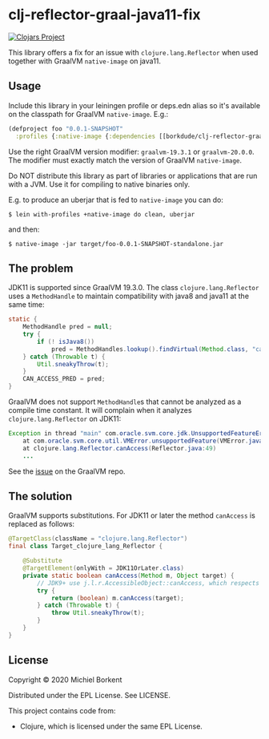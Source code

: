 # clj-reflector-graal-java11-fix

[![Clojars Project](https://img.shields.io/clojars/v/borkdude/clj-reflector-graal-java11-fix.svg)](https://clojars.org/borkdude/clj-reflector-graal-java11-fix)

This library offers a fix for an issue with `clojure.lang.Reflector` when used
together with GraalVM `native-image` on java11.

## Usage

Include this library in your leiningen profile or deps.edn alias so it's
available on the classpath for GraalVM `native-image`. E.g.:

``` clojure
(defproject foo "0.0.1-SNAPSHOT"
  :profiles {:native-image {:dependencies [[borkdude/clj-reflector-graal-java11-fix "0.0.1-graalvm-19.3.2"]]}})
```

Use the right GraalVM version modifier: `graalvm-19.3.1` or
`graalvm-20.0.0`. The modifier must exactly match the version of GraalVM
`native-image`.

Do NOT distribute this library as part of libraries or applications that are run
with a JVM. Use it for compiling to native binaries only.

E.g. to produce an uberjar that is fed to `native-image` you can do:

``` shell
$ lein with-profiles +native-image do clean, uberjar
```

and then:

``` shell
$ native-image -jar target/foo-0.0.1-SNAPSHOT-standalone.jar
```

## The problem

JDK11 is supported since GraalVM 19.3.0. The class `clojure.lang.Reflector` uses
a `MethodHandle` to maintain compatibility with java8 and java11 at the same
time:

``` java
static {
	MethodHandle pred = null;
	try {
		if (! isJava8())
			pred = MethodHandles.lookup().findVirtual(Method.class, "canAccess", MethodType.methodType(boolean.class, Object.class));
	} catch (Throwable t) {
		Util.sneakyThrow(t);
	}
	CAN_ACCESS_PRED = pred;
}
```

GraalVM does not support `MethodHandle`s that cannot be analyzed as a compile
time constant. It will complain when it analyzes `clojure.lang.Reflector` on
JDK11:

``` java
Exception in thread "main" com.oracle.svm.core.jdk.UnsupportedFeatureError: Invoke with MethodHandle argument could not be reduced to at most a single call or single field access. The method handle must be a compile time constant, e.g., be loaded from a `static final` field. Method that contains the method handle invocation: java.lang.invoke.Invokers$Holder.invoke_MT(Object, Object, Object, Object)
    at com.oracle.svm.core.util.VMError.unsupportedFeature(VMError.java:101)
    at clojure.lang.Reflector.canAccess(Reflector.java:49)
    ...
```

See the [issue](https://github.com/oracle/graal/issues/2214) on the GraalVM
repo.

## The solution

GraalVM supports substitutions. For JDK11 or later the method `canAccess` is replaced as follows:

``` java
@TargetClass(className = "clojure.lang.Reflector")
final class Target_clojure_lang_Reflector {

    @Substitute
    @TargetElement(onlyWith = JDK11OrLater.class)
    private static boolean canAccess(Method m, Object target) {
        // JDK9+ use j.l.r.AccessibleObject::canAccess, which respects module rules
        try {
            return (boolean) m.canAccess(target);
        } catch (Throwable t) {
            throw Util.sneakyThrow(t);
        }
    }
}
```

## License

Copyright © 2020 Michiel Borkent

Distributed under the EPL License. See LICENSE.

This project contains code from:
- Clojure, which is licensed under the same EPL License.
